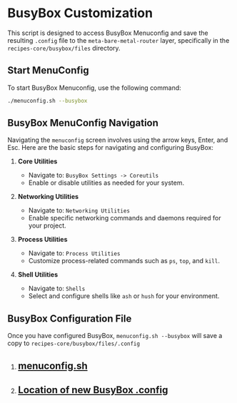 # BusyBox Customization

This script is designed to access BusyBox Menuconfig and save the resulting `.config` file to the `meta-bare-metal-router` layer, specifically in the `recipes-core/busybox/files` directory.

## Start MenuConfig

To start BusyBox Menuconfig, use the following command:

```bash
./menuconfig.sh --busybox
```

## BusyBox MenuConfig Navigation

Navigating the `menuconfig` screen involves using the arrow keys, Enter, and Esc. Here are the basic steps for navigating and configuring BusyBox:

1. **Core Utilities**
   - Navigate to: `BusyBox Settings -> Coreutils`
   - Enable or disable utilities as needed for your system.

2. **Networking Utilities**
   - Navigate to: `Networking Utilities`
   - Enable specific networking commands and daemons required for your project.

3. **Process Utilities**
   - Navigate to: `Process Utilities`
   - Customize process-related commands such as `ps`, `top`, and `kill`.

4. **Shell Utilities**
   - Navigate to: `Shells`
   - Select and configure shells like `ash` or `hush` for your environment.

## BusyBox Configuration File

Once you have configured BusyBox, `menuconfig.sh --busybox` will save a copy to `recipes-core/busybox/files/.config`

1. [**menuconfig.sh**](../../menuconfig.sh)
   - 

2. [**Location of new BusyBox .config**](../../yocto-meta-layers/meta-bare-metal-router/recipes-core/busybox/files)
   - 
